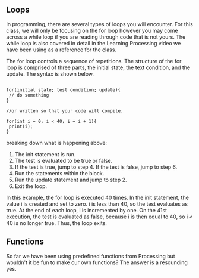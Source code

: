 ## Loops

In programming, there are several types of loops you will encounter.  For this class, we will only be focusing on the for loop however you may come across a while loop if you are reading through code that is not yours.  The while loop is also covered in detail in the Learning Processing video we have been using as a reference for the class. 

The for loop controls a sequence of repetitions. The structure of the for loop is comprised of three parts, the initial state, the text condition, and the update. The syntax is shown below.

```

for(initial state; test condition; update){
 // do something
}

//or written so that your code will compile.

for(int i = 0; i < 40; i = i + 1){
 print(i);
}
```

breaking down what is happening above:

1. The init statement is run.
2. The test is evaluated to be true or false.
3. If the test is true, jump to step 4. If the test is false, jump to step 6.
4. Run the statements within the block.
5. Run the update statement and jump to step 2.
6. Exit the loop.

In this example, the for loop is executed 40 times. In the init statement, the value i is created and set to zero. i is less than 40, so the test evaluates as true. At the end of each loop, i is incremented by one. On the 41st execution, the test is evaluated as false, because i is then equal to 40, so i < 40 is no longer true. Thus, the loop exits.

## Functions 

So far we have been using predefined functions from Processing but wouldn't it be fun to make our own functions? The answer is a resounding yes. 

